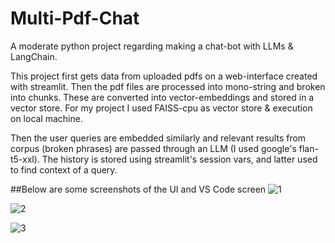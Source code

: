 # Multi-Pdf-Chat
A moderate python project regarding making a chat-bot with LLMs &amp; LangChain.

This project first gets data from uploaded pdfs on a web-interface created with streamlit.
Then the pdf files are processed into mono-string and broken into chunks. These are converted into vector-embeddings and stored in a vector store.
For my project I used FAISS-cpu as vector store &amp; execution on local machine. 

Then the user queries are embedded similarly and relevant results from corpus (broken phrases) are passed through an LLM (I used google's flan-t5-xxl).
The history is stored using streamlit's session vars, and latter used to find context of a query. 

##Below are some screenshots of the UI and VS Code screen
![1](https://github.com/AnubhabRay31/Multi-Pdf-Chat/assets/76247904/02c70993-058f-46c3-94d5-15cd18b88a6e)

![2](https://github.com/AnubhabRay31/Multi-Pdf-Chat/assets/76247904/dbec39e3-3117-4467-a846-60d3b81576d0)

![3](https://github.com/AnubhabRay31/Multi-Pdf-Chat/assets/76247904/2b4f8d14-88b1-49cf-a815-1ef91eb58fb6)
